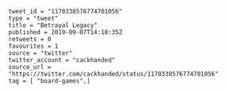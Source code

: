 ```
tweet_id = "1170338576774701056"
type = "tweet"
title = "Betrayal Legacy"
published = 2019-09-07T14:10:35Z
retweets = 0
favourites = 1
source = "twitter"
twitter_account = "cackhanded"
source_url = "https://twitter.com/cackhanded/status/1170338576774701056"
tag = [ "board-games",]
```

<p class='image'><img src='http://mnf.m17s.net/2019/09/07/ED3guXjXoAcMY4F.jpg' alt=''></p>

